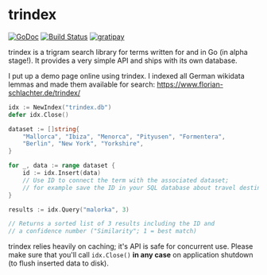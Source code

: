 trindex
=======

[![GoDoc](https://godoc.org/github.com/flosch/trindex?status.png)](https://godoc.org/github.com/flosch/trindex)
[![Build Status](https://travis-ci.org/flosch/trindex.svg?branch=master)](https://travis-ci.org/flosch/trindex)
[![gratipay](http://img.shields.io/badge/gratipay-support%20trindex-brightgreen.svg)](https://gratipay.com/flosch/)

trindex is a trigram search library for terms written for and in Go (in alpha stage!). It provides a very simple API
and ships with its own database.

I put up a demo page online using trindex. I indexed all German wikidata lemmas and made them available for search: https://www.florian-schlachter.de/trindex/

```go
idx := NewIndex("trindex.db")
defer idx.Close()

dataset := []string{
    "Mallorca", "Ibiza", "Menorca", "Pityusen", "Formentera", 
    "Berlin", "New York", "Yorkshire",
}

for _, data := range dataset {
    id := idx.Insert(data)
    // Use ID to connect the term with the associated dataset;
    // for example save the ID in your SQL database about travel destinations
}

results := idx.Query("malorka", 3)

// Returns a sorted list of 3 results including the ID and
// a confidence number ("Similarity"; 1 = best match) 
```

trindex relies heavily on caching; it's API is safe for concurrent use. Please make sure that you'll call `idx.Close()`
**in any case** on application shutdown (to flush inserted data to disk).
